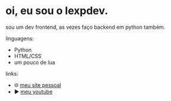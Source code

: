 # oi, eu sou o lexpdev.
sou um dev frontend, as vezes faço backend em python também. 

linguagens:
- Python
- HTML/CSS
- um pouco de lua

links:
- 🌐 [meu site pessoal](https://www.lexpdev.xyz/)
- ▶️ [meu youtube](https://www.youtube.com/@oluscano)
